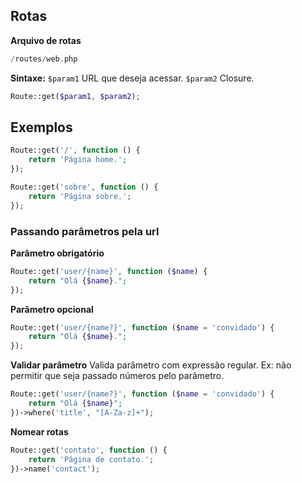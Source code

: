 ## Rotas
**Arquivo de rotas**
```php
/routes/web.php
```

**Sintaxe:**
`$param1` URL que deseja acessar.
`$param2` Closure.
```php
Route::get($param1, $param2);
```

## Exemplos
```php
Route::get('/', function () {
	return 'Página home.';
});

Route::get('sobre', function () {
	return 'Página sobre.';
});
```

### Passando parâmetros pela url
**Parâmetro obrigatório**
```php
Route::get('user/{name}', function ($name) {
	return "Olá {$name}.";
});
```

**Parâmetro opcional**
```php
Route::get('user/{name?}', function ($name = 'convidado') {
	return "Olá {$name}.";
});
```

**Validar parâmetro**
Valida parâmetro com expressão regular.
Ex: não permitir que seja passado números pelo parâmetro.
```php
Route::get('user/{name?}', function ($name = 'convidado') {
	return "Olá {$name}";
})->where('title', "[A-Za-z]+");
```

**Nomear rotas**
```php
Route::get('contato', function () {
	return 'Página de contato.';
})->name('contact');
```
<!--stackedit_data:
eyJoaXN0b3J5IjpbLTEyMzk5NzE3NDYsOTQ1NDA5NjAxXX0=
-->